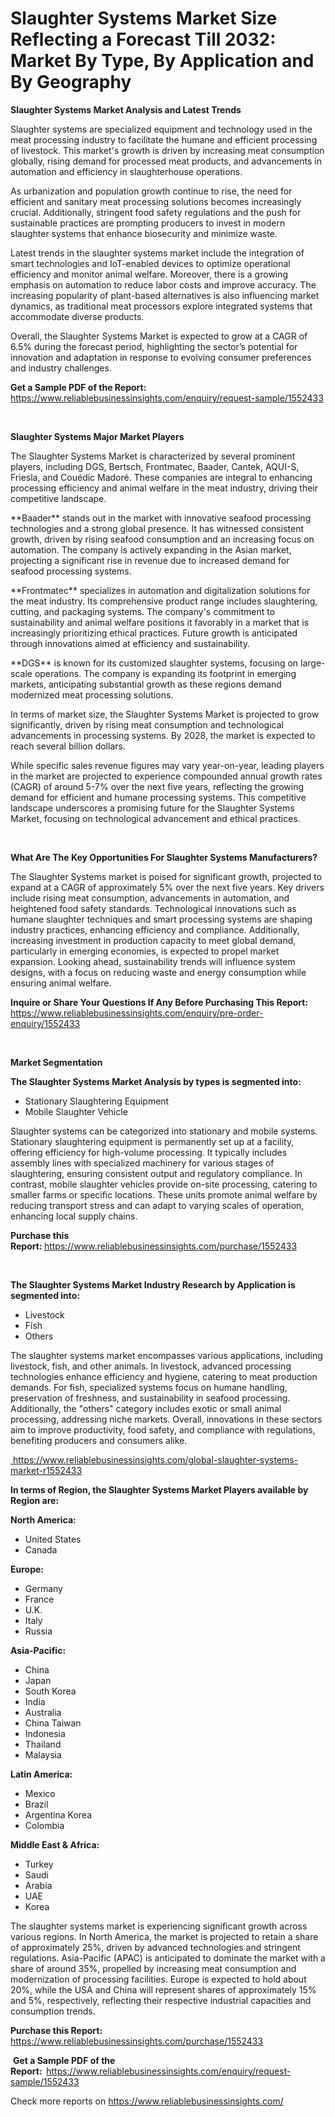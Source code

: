 <p><h1>Slaughter Systems Market Size Reflecting a Forecast Till 2032: Market By Type, By Application and By Geography</h1></p><p><strong>Slaughter Systems Market Analysis and Latest Trends</strong></p>
<p><p>Slaughter systems are specialized equipment and technology used in the meat processing industry to facilitate the humane and efficient processing of livestock. This market's growth is driven by increasing meat consumption globally, rising demand for processed meat products, and advancements in automation and efficiency in slaughterhouse operations. </p><p>As urbanization and population growth continue to rise, the need for efficient and sanitary meat processing solutions becomes increasingly crucial. Additionally, stringent food safety regulations and the push for sustainable practices are prompting producers to invest in modern slaughter systems that enhance biosecurity and minimize waste. </p><p>Latest trends in the slaughter systems market include the integration of smart technologies and IoT-enabled devices to optimize operational efficiency and monitor animal welfare. Moreover, there is a growing emphasis on automation to reduce labor costs and improve accuracy. The increasing popularity of plant-based alternatives is also influencing market dynamics, as traditional meat processors explore integrated systems that accommodate diverse products. </p><p>Overall, the Slaughter Systems Market is expected to grow at a CAGR of 6.5% during the forecast period, highlighting the sector’s potential for innovation and adaptation in response to evolving consumer preferences and industry challenges.</p></p>
<p><strong>Get a Sample PDF of the Report:&nbsp;</strong> <a href="https://www.reliablebusinessinsights.com/enquiry/request-sample/1552433?utm_campaign=2313&utm_medium=2&utm_source=Github&utm_content=ia&utm_term=11042025&utm_id=slaughter-systems">https://www.reliablebusinessinsights.com/enquiry/request-sample/1552433</a></p>
<p>&nbsp;</p>
<p><strong>Slaughter Systems Major Market Players</strong></p>
<p><p>The Slaughter Systems Market is characterized by several prominent players, including DGS, Bertsch, Frontmatec, Baader, Cantek, AQUI-S, Friesla, and Couédic Madoré. These companies are integral to enhancing processing efficiency and animal welfare in the meat industry, driving their competitive landscape.</p><p>**Baader** stands out in the market with innovative seafood processing technologies and a strong global presence. It has witnessed consistent growth, driven by rising seafood consumption and an increasing focus on automation. The company is actively expanding in the Asian market, projecting a significant rise in revenue due to increased demand for seafood processing systems.</p><p>**Frontmatec** specializes in automation and digitalization solutions for the meat industry. Its comprehensive product range includes slaughtering, cutting, and packaging systems. The company's commitment to sustainability and animal welfare positions it favorably in a market that is increasingly prioritizing ethical practices. Future growth is anticipated through innovations aimed at efficiency and sustainability.</p><p>**DGS** is known for its customized slaughter systems, focusing on large-scale operations. The company is expanding its footprint in emerging markets, anticipating substantial growth as these regions demand modernized meat processing solutions.</p><p>In terms of market size, the Slaughter Systems Market is projected to grow significantly, driven by rising meat consumption and technological advancements in processing systems. By 2028, the market is expected to reach several billion dollars.</p><p>While specific sales revenue figures may vary year-on-year, leading players in the market are projected to experience compounded annual growth rates (CAGR) of around 5-7% over the next five years, reflecting the growing demand for efficient and humane processing systems. This competitive landscape underscores a promising future for the Slaughter Systems Market, focusing on technological advancement and ethical practices.</p></p>
<p>&nbsp;</p>
<p><strong>What Are The Key Opportunities For Slaughter Systems Manufacturers?</strong></p>
<p><p>The Slaughter Systems market is poised for significant growth, projected to expand at a CAGR of approximately 5% over the next five years. Key drivers include rising meat consumption, advancements in automation, and heightened food safety standards. Technological innovations such as humane slaughter techniques and smart processing systems are shaping industry practices, enhancing efficiency and compliance. Additionally, increasing investment in production capacity to meet global demand, particularly in emerging economies, is expected to propel market expansion. Looking ahead, sustainability trends will influence system designs, with a focus on reducing waste and energy consumption while ensuring animal welfare.</p></p>
<p><strong>Inquire or Share Your Questions If Any Before Purchasing This Report:</strong> <a href="https://www.reliablebusinessinsights.com/enquiry/pre-order-enquiry/1552433?utm_campaign=2313&utm_medium=2&utm_source=Github&utm_content=ia&utm_term=11042025&utm_id=slaughter-systems">https://www.reliablebusinessinsights.com/enquiry/pre-order-enquiry/1552433</a></p>
<p>&nbsp;</p>
<p><strong>Market Segmentation</strong></p>
<p><strong>The Slaughter Systems Market Analysis by types is segmented into:</strong></p>
<p><ul><li>Stationary Slaughtering Equipment</li><li>Mobile Slaughter Vehicle</li></ul></p>
<p><p>Slaughter systems can be categorized into stationary and mobile systems. Stationary slaughtering equipment is permanently set up at a facility, offering efficiency for high-volume processing. It typically includes assembly lines with specialized machinery for various stages of slaughtering, ensuring consistent output and regulatory compliance. In contrast, mobile slaughter vehicles provide on-site processing, catering to smaller farms or specific locations. These units promote animal welfare by reducing transport stress and can adapt to varying scales of operation, enhancing local supply chains.</p></p>
<p><strong>Purchase this Report:&nbsp;</strong><a href="https://www.reliablebusinessinsights.com/purchase/1552433?utm_campaign=2313&utm_medium=2&utm_source=Github&utm_content=ia&utm_term=11042025&utm_id=slaughter-systems">https://www.reliablebusinessinsights.com/purchase/1552433</a></p>
<p>&nbsp;</p>
<p><strong>The Slaughter Systems Market Industry Research by Application is segmented into:</strong></p>
<p><ul><li>Livestock</li><li>Fish</li><li>Others</li></ul></p>
<p><p>The slaughter systems market encompasses various applications, including livestock, fish, and other animals. In livestock, advanced processing technologies enhance efficiency and hygiene, catering to meat production demands. For fish, specialized systems focus on humane handling, preservation of freshness, and sustainability in seafood processing. Additionally, the "others" category includes exotic or small animal processing, addressing niche markets. Overall, innovations in these sectors aim to improve productivity, food safety, and compliance with regulations, benefiting producers and consumers alike.</p></p>
<p><a href="https://www.reliablebusinessinsights.com/global-slaughter-systems-market-r1552433?utm_campaign=2313&utm_medium=2&utm_source=Github&utm_content=ia&utm_term=11042025&utm_id=slaughter-systems">&nbsp;https://www.reliablebusinessinsights.com/global-slaughter-systems-market-r1552433</a></p>
<p><strong>In terms of Region, the Slaughter Systems Market Players available by Region are:</strong></p>
<p>
    <p> <strong> North America: </strong>
        <ul>
            <li>United States</li>
            <li>Canada</li>
        </ul>
        </p> 
    <p> <strong> Europe: </strong>
        <ul>
            <li>Germany</li>
            <li>France</li>
            <li>U.K.</li>
            <li>Italy</li>
            <li>Russia</li>
        </ul>
        </p> 
    <p> <strong> Asia-Pacific: </strong>
        <ul>
            <li>China</li>
            <li>Japan</li>
            <li>South Korea</li>
            <li>India</li>
            <li>Australia</li>
            <li>China Taiwan</li>
            <li>Indonesia</li>
            <li>Thailand</li>
            <li>Malaysia</li>
        </ul>
        </p> 
    <p> <strong> Latin America: </strong>
        <ul>
            <li>Mexico</li>
            <li>Brazil</li>
            <li>Argentina Korea</li>
            <li>Colombia</li>
        </ul>
        </p> 
    <p> <strong> Middle East & Africa: </strong>
        <ul>
            <li>Turkey</li>
            <li>Saudi</li>
            <li>Arabia</li>
            <li>UAE</li>
            <li>Korea</li>
        </ul>
    </p>
    </p>
<p><p>The slaughter systems market is experiencing significant growth across various regions. In North America, the market is projected to retain a share of approximately 25%, driven by advanced technologies and stringent regulations. Asia-Pacific (APAC) is anticipated to dominate the market with a share of around 35%, propelled by increasing meat consumption and modernization of processing facilities. Europe is expected to hold about 20%, while the USA and China will represent shares of approximately 15% and 5%, respectively, reflecting their respective industrial capacities and consumption trends.</p></p>
<p><strong>Purchase this Report: </strong><a href="https://www.reliablebusinessinsights.com/purchase/1552433?utm_campaign=2313&utm_medium=2&utm_source=Github&utm_content=ia&utm_term=11042025&utm_id=slaughter-systems">https://www.reliablebusinessinsights.com/purchase/1552433</a></p>
<p>&nbsp;<strong>Get a Sample PDF of the Report:&nbsp;&nbsp;</strong><a href="https://www.reliablebusinessinsights.com/enquiry/request-sample/1552433?utm_campaign=2313&utm_medium=2&utm_source=Github&utm_content=ia&utm_term=11042025&utm_id=slaughter-systems">https://www.reliablebusinessinsights.com/enquiry/request-sample/1552433</a></p>
<p><strong></strong></p>
<p>Check more reports on <a href="https://www.reliablebusinessinsights.com/?utm_campaign=2313&utm_medium=2&utm_source=Github&utm_content=ia&utm_term=11042025&utm_id=slaughter-systems">https://www.reliablebusinessinsights.com/</a></p>